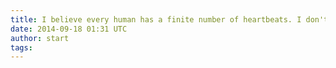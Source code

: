 ```yaml
---
title: I believe every human has a finite number of heartbeats. I don't intend to waste any of mine.
date: 2014-09-18 01:31 UTC
author: start
tags:
---
```

